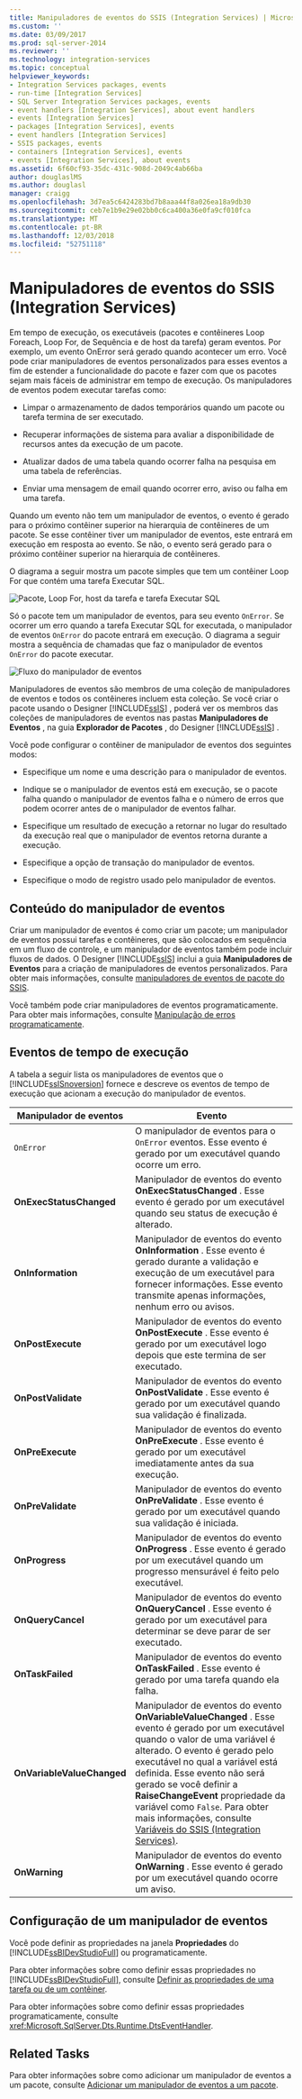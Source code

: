 ```yaml
---
title: Manipuladores de eventos do SSIS (Integration Services) | Microsoft Docs
ms.custom: ''
ms.date: 03/09/2017
ms.prod: sql-server-2014
ms.reviewer: ''
ms.technology: integration-services
ms.topic: conceptual
helpviewer_keywords:
- Integration Services packages, events
- run-time [Integration Services]
- SQL Server Integration Services packages, events
- event handlers [Integration Services], about event handlers
- events [Integration Services]
- packages [Integration Services], events
- event handlers [Integration Services]
- SSIS packages, events
- containers [Integration Services], events
- events [Integration Services], about events
ms.assetid: 6f60cf93-35dc-431c-908d-2049c4ab66ba
author: douglaslMS
ms.author: douglasl
manager: craigg
ms.openlocfilehash: 3d7ea5c6424283bd7b8aaa44f8a026ea18a9db30
ms.sourcegitcommit: ceb7e1b9e29e02bb0c6ca400a36e0fa9cf010fca
ms.translationtype: MT
ms.contentlocale: pt-BR
ms.lasthandoff: 12/03/2018
ms.locfileid: "52751118"
---
```

# <a name="integration-services-ssis-event-handlers"></a>Manipuladores de eventos do SSIS (Integration Services)
  Em tempo de execução, os executáveis (pacotes e contêineres Loop Foreach, Loop For, de Sequência e de host da tarefa) geram eventos. Por exemplo, um evento OnError será gerado quando acontecer um erro. Você pode criar manipuladores de eventos personalizados para esses eventos a fim de estender a funcionalidade do pacote e fazer com que os pacotes sejam mais fáceis de administrar em tempo de execução. Os manipuladores de eventos podem executar tarefas como:  
  
-   Limpar o armazenamento de dados temporários quando um pacote ou tarefa termina de ser executado.  
  
-   Recuperar informações de sistema para avaliar a disponibilidade de recursos antes da execução de um pacote.  
  
-   Atualizar dados de uma tabela quando ocorrer falha na pesquisa em uma tabela de referências.  
  
-   Enviar uma mensagem de email quando ocorrer erro, aviso ou falha em uma tarefa.  
  
 Quando um evento não tem um manipulador de eventos, o evento é gerado para o próximo contêiner superior na hierarquia de contêineres de um pacote. Se esse contêiner tiver um manipulador de eventos, este entrará em execução em resposta ao evento. Se não, o evento será gerado para o próximo contêiner superior na hierarquia de contêineres.  
  
 O diagrama a seguir mostra um pacote simples que tem um contêiner Loop For que contém uma tarefa Executar SQL.  
  
 ![Pacote, Loop For, host da tarefa e tarefa Executar SQL](media/mw-dts-eventhandlerpkg.gif "Pacote, Loop For, host da tarefa e tarefa Executar SQL")  
  
 Só o pacote tem um manipulador de eventos, para seu evento `OnError`. Se ocorrer um erro quando a tarefa Executar SQL for executada, o manipulador de eventos `OnError` do pacote entrará em execução. O diagrama a seguir mostra a sequência de chamadas que faz o manipulador de eventos `OnError` do pacote executar.  
  
 ![Fluxo do manipulador de eventos](media/mw-dts-eventhandlers.gif "Fluxo do manipulador de eventos")  
  
 Manipuladores de eventos são membros de uma coleção de manipuladores de eventos e todos os contêineres incluem esta coleção. Se você criar o pacote usando o Designer [!INCLUDE[ssIS](../includes/ssis-md.md)] , poderá ver os membros das coleções de manipuladores de eventos nas pastas **Manipuladores de Eventos** , na guia **Explorador de Pacotes** , do Designer [!INCLUDE[ssIS](../includes/ssis-md.md)] .  
  
 Você pode configurar o contêiner de manipulador de eventos dos seguintes modos:  
  
-   Especifique um nome e uma descrição para o manipulador de eventos.  
  
-   Indique se o manipulador de eventos está em execução, se o pacote falha quando o manipulador de eventos falha e o número de erros que podem ocorrer antes de o manipulador de eventos falhar.  
  
-   Especifique um resultado de execução a retornar no lugar do resultado da execução real que o manipulador de eventos retorna durante a execução.  
  
-   Especifique a opção de transação do manipulador de eventos.  
  
-   Especifique o modo de registro usado pelo manipulador de eventos.  
  
## <a name="event-handler-content"></a>Conteúdo do manipulador de eventos  
 Criar um manipulador de eventos é como criar um pacote; um manipulador de eventos possui tarefas e contêineres, que são colocados em sequência em um fluxo de controle, e um manipulador de eventos também pode incluir fluxos de dados. O Designer [!INCLUDE[ssIS](../includes/ssis-md.md)] inclui a guia **Manipuladores de Eventos** para a criação de manipuladores de eventos personalizados. Para obter mais informações, consulte [manipuladores de eventos de pacote do SSIS](integration-services-ssis-event-handlers.md).  
  
 Você também pode criar manipuladores de eventos programaticamente. Para obter mais informações, consulte [Manipulação de erros programaticamente](building-packages-programmatically/handling-events-programmatically.md).  
  
## <a name="run-time-events"></a>Eventos de tempo de execução  
 A tabela a seguir lista os manipuladores de eventos que o [!INCLUDE[ssISnoversion](../includes/ssisnoversion-md.md)] fornece e descreve os eventos de tempo de execução que acionam a execução do manipulador de eventos.  
  
|Manipulador de eventos|Evento|  
|-------------------|-----------|  
|`OnError`|O manipulador de eventos para o `OnError` eventos. Esse evento é gerado por um executável quando ocorre um erro.|  
|**OnExecStatusChanged**|Manipulador de eventos do evento **OnExecStatusChanged** . Esse evento é gerado por um executável quando seu status de execução é alterado.|  
|**OnInformation**|Manipulador de eventos do evento **OnInformation** . Esse evento é gerado durante a validação e execução de um executável para fornecer informações. Esse evento transmite apenas informações, nenhum erro ou avisos.|  
|**OnPostExecute**|Manipulador de eventos do evento **OnPostExecute** . Esse evento é gerado por um executável logo depois que este termina de ser executado.|  
|**OnPostValidate**|Manipulador de eventos do evento **OnPostValidate** . Esse evento é gerado por um executável quando sua validação é finalizada.|  
|**OnPreExecute**|Manipulador de eventos do evento **OnPreExecute** . Esse evento é gerado por um executável imediatamente antes da sua execução.|  
|**OnPreValidate**|Manipulador de eventos do evento **OnPreValidate** . Esse evento é gerado por um executável quando sua validação é iniciada.|  
|**OnProgress**|Manipulador de eventos do evento **OnProgress** . Esse evento é gerado por um executável quando um progresso mensurável é feito pelo executável.|  
|**OnQueryCancel**|Manipulador de eventos do evento **OnQueryCancel** . Esse evento é gerado por um executável para determinar se deve parar de ser executado.|  
|**OnTaskFailed**|Manipulador de eventos do evento **OnTaskFailed** . Esse evento é gerado por uma tarefa quando ela falha.|  
|**OnVariableValueChanged**|Manipulador de eventos do evento **OnVariableValueChanged** . Esse evento é gerado por um executável quando o valor de uma variável é alterado. O evento é gerado pelo executável no qual a variável está definida. Esse evento não será gerado se você definir a **RaiseChangeEvent** propriedade da variável como `False`. Para obter mais informações, consulte [Variáveis do SSIS &#40;Integration Services&#41;](integration-services-ssis-variables.md).|  
|**OnWarning**|Manipulador de eventos do evento **OnWarning** . Esse evento é gerado por um executável quando ocorre um aviso.|  
  
## <a name="configuration-of-an-event-handler"></a>Configuração de um manipulador de eventos  
 Você pode definir as propriedades na janela **Propriedades** do [!INCLUDE[ssBIDevStudioFull](../includes/ssbidevstudiofull-md.md)] ou programaticamente.  
  
 Para obter informações sobre como definir essas propriedades no [!INCLUDE[ssBIDevStudioFull](../includes/ssbidevstudiofull-md.md)], consulte [Definir as propriedades de uma tarefa ou de um contêiner](../../2014/integration-services/set-the-properties-of-a-task-or-container.md).  
  
 Para obter informações sobre como definir essas propriedades programaticamente, consulte <xref:Microsoft.SqlServer.Dts.Runtime.DtsEventHandler>.  
  
## <a name="related-tasks"></a>Related Tasks  
 Para obter informações sobre como adicionar um manipulador de eventos a um pacote, consulte [Adicionar um manipulador de eventos a um pacote](../../2014/integration-services/add-an-event-handler-to-a-package.md).  
  
  
